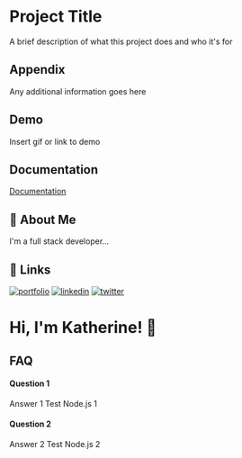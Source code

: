 
# Project Title

A brief description of what this project does and who it's for


## Appendix

Any additional information goes here


## Demo

Insert gif or link to demo


## Documentation

[Documentation](https://linktodocumentation)


## 🚀 About Me
I'm a full stack developer...


## 🔗 Links
[![portfolio](https://img.shields.io/badge/my_portfolio-000?style=for-the-badge&logo=ko-fi&logoColor=white)](https://katherineoelsner.com/)
[![linkedin](https://img.shields.io/badge/linkedin-0A66C2?style=for-the-badge&logo=linkedin&logoColor=white)](https://www.linkedin.com/)
[![twitter](https://img.shields.io/badge/twitter-1DA1F2?style=for-the-badge&logo=twitter&logoColor=white)](https://twitter.com/)


# Hi, I'm Katherine! 👋



## FAQ

#### Question 1

Answer 1
Test Node.js 1
#### Question 2

Answer 2
Test Node.js 2

